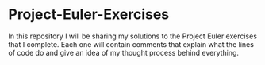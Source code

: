# Project-Euler-Exercises
In this repository I will be sharing my solutions to the Project Euler exercises that I complete. 
Each one will contain comments that explain what the lines of code do and give an idea of my thought process behind everything.
